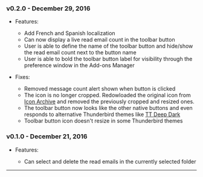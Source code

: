 ### v0.2.0 - December 29, 2016

+ Features:

  - Add French and Spanish localization
  - Can now display a live read email count in the toolbar button
  - User is able to define the name of the toolbar button and hide/show the read
    email count next to the button name
  - User is able to bold the toolbar button label for visibility through the
    preference window in the Add-ons Manager

+ Fixes:

  - Removed message count alert shown when button is clicked
  - The icon is no longer cropped. Redowloaded the original icon from
    [Icon Archive][2] and removed the previously cropped and resized ones.
  - The toolbar button now looks like the other native buttons and even responds to
    alternative Thunderbird themes like [TT Deep Dark][1]
  - Toolbar button icon doesn't resize in some Thunderbird themes

### v0.1.0 - December 21, 2016

+ Features:

  - Can select and delete the read emails in the currently selected folder

---

[1]: https://addons.mozilla.org/en-us/thunderbird/addon/tt-deepdark/
[2]: http://www.iconarchive.com/show/email-icons-by-seanau/Delete-icon.html
